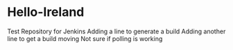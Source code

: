 # Hello-Ireland
Test Repository for Jenkins
Adding a line to generate a build
Adding another line to get a build moving
Not sure if polling is working
